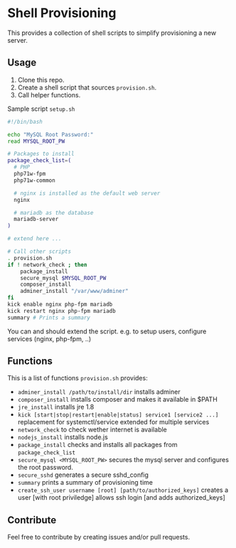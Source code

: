 # Shell Provisioning

This provides a collection of shell scripts to simplify provisioning a new server.

## Usage
1. Clone this repo.
2. Create a shell script that sources `provision.sh`.
3. Call helper functions.

Sample script `setup.sh`

```bash
#!/bin/bash

echo "MySQL Root Password:"
read MYSQL_ROOT_PW

# Packages to install
package_check_list=(
  # PHP
  php71w-fpm
  php71w-common

  # nginx is installed as the default web server
  nginx

  # mariadb as the database
  mariadb-server
)

# extend here ...

# Call other scripts
. provision.sh
if ! network_check ; then 
	package_install
	secure_mysql $MYSQL_ROOT_PW
	composer_install
	adminer_install "/var/www/adminer"
fi
kick enable nginx php-fpm mariadb
kick restart nginx php-fpm mariadb
summary # Prints a summary
```

You can and should extend the script. e.g. to setup users, configure services (nginx, php-fpm, ..)

## Functions

This is a list of functions `provision.sh` provides:

- `adminer_install /path/to/install/dir` installs adminer
- `composer_install` installs composer and makes it available in $PATH
- `jre_install` installs jre 1.8
- `kick [start|stop|restart|enable|status] service1 [service2 ...]`  
  replacement for systemctl/service extended for multiple services
- `network_check` to check wether internet is available
- `nodejs_install` installs node.js
- `package_install` checks and installs all packages from `package_check_list`
- `secure_mysql <MYSQL_ROOT_PW>` secures the mysql server and configures the root password.
- `secure_sshd` generates a secure sshd_config
- `summary` prints a summary of provisioning time
- `create_ssh_user username [root] [path/to/authorized_keys]` creates a user [with root priviledge] allows ssh login [and adds authorized_keys]

## Contribute
Feel free to contribute by creating issues and/or pull requests.
